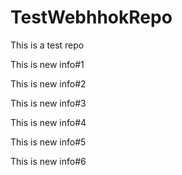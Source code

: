 # TestWebhhokRepo
This is a test repo


This is new info#1

This is new info#2

This is new info#3

This is new info#4

This is new info#5

This is new info#6
